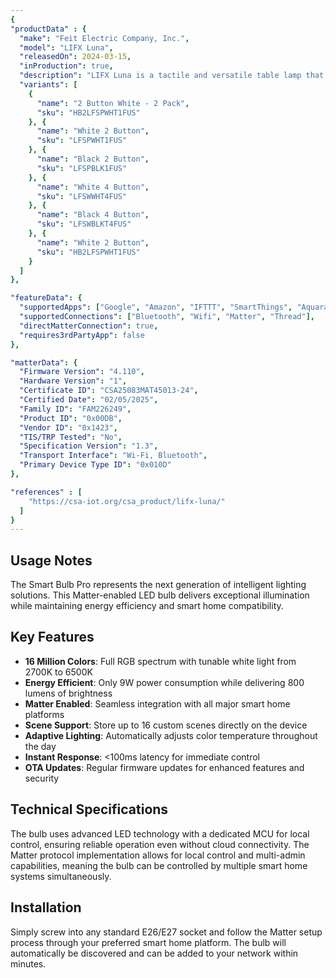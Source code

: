 ```yaml
---
{
"productData" : {
  "make": "Feit Electric Company, Inc.",
  "model": "LIFX Luna",
  "releasedOn": 2024-03-15,
  "inProduction": true,
  "description": "LIFX Luna is a tactile and versatile table lamp that is perfect for desks, nightstands or wall displays. Featuring 31 controllable color zones that can create up to 1000 lumens of brightness. It can light up a room but also dim down to create a cozy nighttime atmosphere. The 4 on-device button controls allow full control of Luna, but can also control LIFX lights or other Matter-enabled devices.",
  "variants": [
    {
      "name": "2 Button White - 2 Pack",
      "sku": "HB2LFSPWHT1FUS"
    }, {
      "name": "White 2 Button",
      "sku": "LFSPWHT1FUS"
    }, {
      "name": "Black 2 Button",
      "sku": "LFSPBLK1FUS"
    }, {
      "name": "White 4 Button",
      "sku": "LFSWWHT4FUS"
    }, {
      "name": "Black 4 Button",
      "sku": "LFSWBLKT4FUS"
    }, {
      "name": "White 2 Button",
      "sku": "HB2LFSPWHT1FUS"
    }
  ]
},

"featureData": {
  "supportedApps": ["Google", "Amazon", "IFTTT", "SmartThings", "Aquara"],
  "supportedConnections": ["Bluetooth", "Wifi", "Matter", "Thread"],
  "directMatterConnection": true,
  "requires3rdPartyApp": false
},

"matterData": {
  "Firmware Version": "4.110",
  "Hardware Version": "1",
  "Certificate ID": "CSA25083MAT45013-24",
  "Certified Date": "02/05/2025",
  "Family ID": "FAM226249",
  "Product ID": "0x00DB",
  "Vendor ID": "0x1423",
  "TIS/TRP Tested": "No",
  "Specification Version": "1.3",
  "Transport Interface": "Wi-Fi, Bluetooth",
  "Primary Device Type ID": "0x010D"
},

"references" : [
    "https://csa-iot.org/csa_product/lifx-luna/"
  ]
}
---
```


## Usage Notes

The Smart Bulb Pro represents the next generation of intelligent lighting solutions. This Matter-enabled LED bulb delivers exceptional illumination while maintaining energy efficiency and smart home compatibility.

## Key Features

- **16 Million Colors**: Full RGB spectrum with tunable white light from 2700K to 6500K
- **Energy Efficient**: Only 9W power consumption while delivering 800 lumens of brightness
- **Matter Enabled**: Seamless integration with all major smart home platforms
- **Scene Support**: Store up to 16 custom scenes directly on the device
- **Adaptive Lighting**: Automatically adjusts color temperature throughout the day
- **Instant Response**: <100ms latency for immediate control
- **OTA Updates**: Regular firmware updates for enhanced features and security

## Technical Specifications

The bulb uses advanced LED technology with a dedicated MCU for local control, ensuring reliable operation even without cloud connectivity. The Matter protocol implementation allows for local control and multi-admin capabilities, meaning the bulb can be controlled by multiple smart home systems simultaneously.

## Installation

Simply screw into any standard E26/E27 socket and follow the Matter setup process through your preferred smart home platform. The bulb will automatically be discovered and can be added to your network within minutes.

